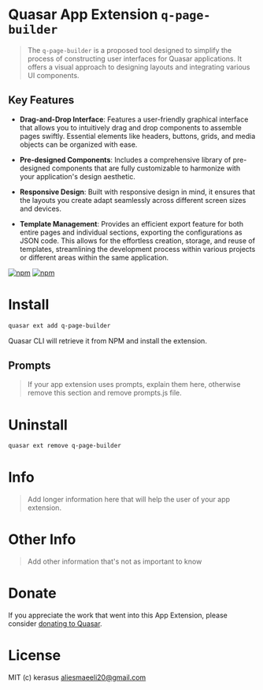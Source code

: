 # Quasar App Extension `q-page-builder`

> The `q-page-builder` is a proposed tool designed to simplify the process of constructing user interfaces for Quasar applications. It offers a visual approach to designing layouts and integrating various UI components.

## Key Features

- **Drag-and-Drop Interface**: Features a user-friendly graphical interface that allows you to intuitively drag and drop components to assemble pages swiftly. Essential elements like headers, buttons, grids, and media objects can be organized with ease.

- **Pre-designed Components**: Includes a comprehensive library of pre-designed components that are fully customizable to harmonize with your application's design aesthetic.

- **Responsive Design**: Built with responsive design in mind, it ensures that the layouts you create adapt seamlessly across different screen sizes and devices.

- **Template Management**: Provides an efficient export feature for both entire pages and individual sections, exporting the configurations as JSON code. This allows for the effortless creation, storage, and reuse of templates, streamlining the development process within various projects or different areas within the same application.

[![npm](https://img.shields.io/npm/v/quasar-app-extension-q-page-builder.svg?label=quasar-app-extension-q-page-builder)](https://www.npmjs.com/package/quasar-app-extension-q-page-builder)
[![npm](https://img.shields.io/npm/dt/quasar-app-extension-q-page-builder.svg)](https://www.npmjs.com/package/quasar-app-extension-q-page-builder)

# Install
```bash
quasar ext add q-page-builder
```
Quasar CLI will retrieve it from NPM and install the extension.

## Prompts

> If your app extension uses prompts, explain them here, otherwise remove this section and remove prompts.js file.

# Uninstall
```bash
quasar ext remove q-page-builder
```

# Info
> Add longer information here that will help the user of your app extension.

# Other Info
> Add other information that's not as important to know

# Donate
If you appreciate the work that went into this App Extension, please consider [donating to Quasar](https://donate.quasar.dev).

# License
MIT (c) kerasus <aliesmaeeli20@gmail.com>
